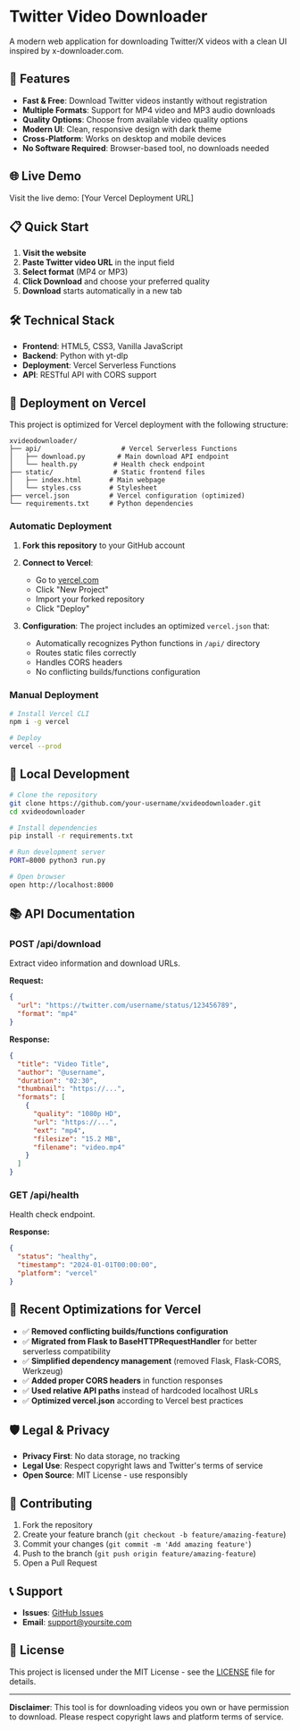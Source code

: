 # Twitter Video Downloader

A modern web application for downloading Twitter/X videos with a clean UI inspired by x-downloader.com.

## 🚀 Features

- **Fast & Free**: Download Twitter videos instantly without registration
- **Multiple Formats**: Support for MP4 video and MP3 audio downloads  
- **Quality Options**: Choose from available video quality options
- **Modern UI**: Clean, responsive design with dark theme
- **Cross-Platform**: Works on desktop and mobile devices
- **No Software Required**: Browser-based tool, no downloads needed

## 🌐 Live Demo

Visit the live demo: [Your Vercel Deployment URL]

## 📋 Quick Start

1. **Visit the website**
2. **Paste Twitter video URL** in the input field
3. **Select format** (MP4 or MP3)
4. **Click Download** and choose your preferred quality
5. **Download** starts automatically in a new tab

## 🛠 Technical Stack

- **Frontend**: HTML5, CSS3, Vanilla JavaScript
- **Backend**: Python with yt-dlp
- **Deployment**: Vercel Serverless Functions
- **API**: RESTful API with CORS support

## 🚀 Deployment on Vercel

This project is optimized for Vercel deployment with the following structure:

```
xvideodownloader/
├── api/                    # Vercel Serverless Functions
│   ├── download.py        # Main download API endpoint
│   └── health.py         # Health check endpoint  
├── static/               # Static frontend files
│   ├── index.html       # Main webpage
│   └── styles.css       # Stylesheet
├── vercel.json          # Vercel configuration (optimized)
└── requirements.txt     # Python dependencies
```

### Automatic Deployment

1. **Fork this repository** to your GitHub account
2. **Connect to Vercel**:
   - Go to [vercel.com](https://vercel.com)
   - Click "New Project"
   - Import your forked repository
   - Click "Deploy"

3. **Configuration**: The project includes an optimized `vercel.json` that:
   - Automatically recognizes Python functions in `/api/` directory
   - Routes static files correctly
   - Handles CORS headers
   - No conflicting builds/functions configuration

### Manual Deployment

```bash
# Install Vercel CLI
npm i -g vercel

# Deploy
vercel --prod
```

## 🔧 Local Development

```bash
# Clone the repository
git clone https://github.com/your-username/xvideodownloader.git
cd xvideodownloader

# Install dependencies
pip install -r requirements.txt

# Run development server
PORT=8000 python3 run.py

# Open browser
open http://localhost:8000
```

## 📚 API Documentation

### POST /api/download

Extract video information and download URLs.

**Request:**
```json
{
  "url": "https://twitter.com/username/status/123456789",
  "format": "mp4"
}
```

**Response:**
```json
{
  "title": "Video Title",
  "author": "@username", 
  "duration": "02:30",
  "thumbnail": "https://...",
  "formats": [
    {
      "quality": "1080p HD",
      "url": "https://...",
      "ext": "mp4",
      "filesize": "15.2 MB",
      "filename": "video.mp4"
    }
  ]
}
```

### GET /api/health

Health check endpoint.

**Response:**
```json
{
  "status": "healthy",
  "timestamp": "2024-01-01T00:00:00",
  "platform": "vercel"
}
```

## 🔄 Recent Optimizations for Vercel

- ✅ **Removed conflicting builds/functions configuration**
- ✅ **Migrated from Flask to BaseHTTPRequestHandler** for better serverless compatibility  
- ✅ **Simplified dependency management** (removed Flask, Flask-CORS, Werkzeug)
- ✅ **Added proper CORS headers** in function responses
- ✅ **Used relative API paths** instead of hardcoded localhost URLs
- ✅ **Optimized vercel.json** according to Vercel best practices

## 🛡 Legal & Privacy

- **Privacy First**: No data storage, no tracking
- **Legal Use**: Respect copyright laws and Twitter's terms of service
- **Open Source**: MIT License - use responsibly

## 🤝 Contributing

1. Fork the repository
2. Create your feature branch (`git checkout -b feature/amazing-feature`)
3. Commit your changes (`git commit -m 'Add amazing feature'`)
4. Push to the branch (`git push origin feature/amazing-feature`)
5. Open a Pull Request

## 📞 Support

- **Issues**: [GitHub Issues](https://github.com/your-username/xvideodownloader/issues)
- **Email**: support@yoursite.com

## 📄 License

This project is licensed under the MIT License - see the [LICENSE](LICENSE) file for details.

---

**Disclaimer**: This tool is for downloading videos you own or have permission to download. Please respect copyright laws and platform terms of service. 